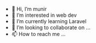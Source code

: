 - 👋 Hi, I’m munir
- 👀 I’m interested in web dev
- 🌱 I’m currently learning Laravel
- 💞️ I’m looking to collaborate on ...
- 📫 How to reach me ...

<!---
munir37/munir37 is a ✨ special ✨ repository because its `README.md` (this file) appears on your GitHub profile.
You can click the Preview link to take a look at your changes.
--->
